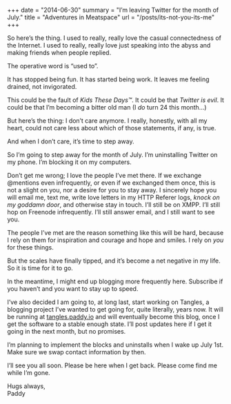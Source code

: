 +++
date = "2014-06-30"
summary = "I’m leaving Twitter for the month of July."
title = "Adventures in Meatspace"
url = "/posts/its-not-you-its-me"
+++

So here’s the thing. I used to really, really love the casual connectedness of the Internet. I used to really, really love just speaking into the abyss and making friends when people replied.

The operative word is “used to”.

It has stopped being fun. It has started being work. It leaves me feeling drained, not invigorated.

This could be the fault of _Kids These Days™_. It could be that _Twitter is evil_. It could be that I’m becoming a bitter old man (I _do_ turn 24 this month…)

But here’s the thing: I don’t care anymore. I really, honestly, with all my heart, could not care less about which of those statements, if any, is true.

And when I don’t care, it’s time to step away.

So I’m going to step away for the month of July. I’m uninstalling Twitter on my phone. I’m blocking it on my computers.

Don’t get me wrong; I love the people I’ve met there. If we exchange @mentions even infrequently, or even if we exchanged them once, this is not a slight on you, nor a desire for you to stay away. I sincerely hope you will email me, text me, write love letters in my HTTP Referer logs, _knock on my goddamn door_, and otherwise stay in touch. I’ll still be on XMPP. I’ll still hop on Freenode infrequently. I’ll still answer email, and I still want to see you.

The people I’ve met are the reason something like this will be hard, because I rely on them for inspiration and courage and hope and smiles. I rely on _you_ for these things.

But the scales have finally tipped, and it’s become a net negative in my life. So it is time for it to go.

In the meantime, I might end up blogging more frequently here. Subscribe if you haven’t and you want to stay up to speed.

I’ve also decided I am going to, at long last, start working on Tangles, a blogging project I’ve wanted to get going for, quite literally, years now. It will be running at [tangles.paddy.io](http://tangles.paddy.io) and will eventually become this blog, once I get the software to a stable enough state. I’ll post updates here if I get it going in the next month, but no promises.

I’m planning to implement the blocks and uninstalls when I wake up July 1st. Make sure we swap contact information by then.

I’ll see you all soon. Please be here when I get back. Please come find me while I’m gone.

Hugs always,  
Paddy
